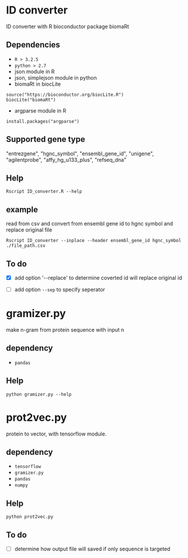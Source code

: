 # ID converter

ID converter with R bioconductor package biomaRt

## Dependencies

- `R > 3.2.5`
- `python > 2.7`
- json module in R
- json, simplejson module in python
- biomaRt in biocLite
```
source("https://bioconductor.org/biocLite.R")
biocLite("biomaRt")
```
- argparse module in R
```
install.packages("argparse")
```

## Supported gene type

"entrezgene", "hgnc_symbol", "ensembl_gene_id", "unigene", "agilentprobe", "affy_hg_u133_plus", "refseq_dna"

## Help

```
Rscript ID_converter.R --help
```

## example
read from csv and convert from ensembl gene id to hgnc symbol and replace original file
```
Rscript ID_converter --inplace --header ensembl_gene_id hgnc_symbol ./file_path.csv
```

## To do
- [x] add option '--replace' to determine coverted id will replace original id
- [ ] add option `--sep` to specify seperator 


# gramizer.py

make n-gram from protein sequence with input n

## dependency

- `pandas`

## Help

```
python gramizer.py --help
```

# prot2vec.py

protein to vector, with tensorflow module.

## dependency

- `tensorflow`
- `gramizer.py`
- `pandas`
- `numpy`

## Help

```
python prot2vec.py
```

## To do

- [ ] determine how output file will saved if only sequence is targeted



